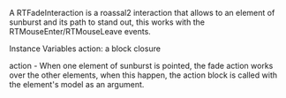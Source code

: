 A RTFadeInteraction is a roassal2 interaction that allows to an element of sunburst  and its path to stand out, this works with the RTMouseEnter/RTMouseLeave events.

Instance Variables
	action:		a block closure

action
	- When one element of sunburst is pointed, the fade action works over the other elements, when this happen, the action block is called with the element's model as an argument.
